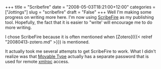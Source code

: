 +++
title = "Scribefire"
date = "2008-05-03T18:21:00+12:00"
categories = ["Jottings"]
slug = "scribefire"
draft = "False"
+++
Well I'm making some progress on writing more here. I'm now using
[ScribeFire](https://www.scribefire.com/) as my publishing tool.
Hopefully, the fact that it is easier to "write' will encourage me to
do more writing.

I chose ScribeFire because it is often mentioned when
[Zotero]({{< relref "20080413-zotero.md" >}}) is
mentioned.

It actually took me several attempts to get ScribeFire to work.
What I didn't realize was that [Movable
Type](https://www.movabletype.org/) actually has a separate password
that is used for remote [xmlrpc](https://www.xmlrpc.com/) access.

